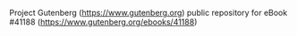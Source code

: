 Project Gutenberg (https://www.gutenberg.org) public repository for eBook #41188 (https://www.gutenberg.org/ebooks/41188)
